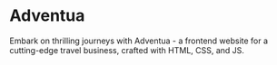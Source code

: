 # Adventua
Embark on thrilling journeys with Adventua - a frontend website for a cutting-edge travel business, crafted with HTML, CSS, and JS.
